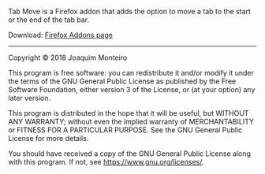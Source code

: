 Tab Move is a Firefox addon that adds the option to move a tab to the start or the end of the tab bar.

Download: [Firefox Addons page](https://addons.mozilla.org/en-US/firefox/addon/tab-move/)

---

Copyright © 2018 Joaquim Monteiro

This program is free software: you can redistribute it and/or modify
it under the terms of the GNU General Public License as published by
the Free Software Foundation, either version 3 of the License, or
(at your option) any later version.

This program is distributed in the hope that it will be useful,
but WITHOUT ANY WARRANTY; without even the implied warranty of
MERCHANTABILITY or FITNESS FOR A PARTICULAR PURPOSE.  See the
GNU General Public License for more details.

You should have received a copy of the GNU General Public License
along with this program.  If not, see <https://www.gnu.org/licenses/>.
